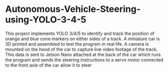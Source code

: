 # Autonomous-Vehicle-Steering-using-YOLO-3-4-5
This project implements YOLO 3/4/5 to identify and track the position of orange and blue cone markers on either sides of a track. A miniature car is 3D printed and assembled to test the program in real life. A camera is mounted on the hood of the car to capture live video footage of the track. This data is sent to Jetson Nano attached at the back of the car which runs the program and sends the steering instructions to a servo motor connected to the front axle of the car allow it to steer
